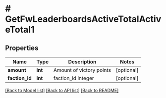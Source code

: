 # # GetFwLeaderboardsActiveTotalActiveTotal1

## Properties

Name | Type | Description | Notes
------------ | ------------- | ------------- | -------------
**amount** | **int** | Amount of victory points | [optional]
**faction_id** | **int** | faction_id integer | [optional]

[[Back to Model list]](../../README.md#models) [[Back to API list]](../../README.md#endpoints) [[Back to README]](../../README.md)
